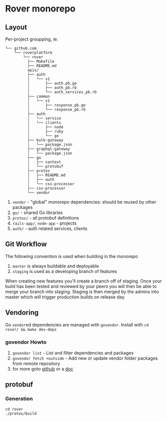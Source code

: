 # Rover monorepo

## Layout

Per-project groupping, ie:

```
└── github.com
    └── roverplatform
        └── rover
          ├── Makefile
          ├── README.md
          apis/
          ├── auth
          │   └── v1
          │       ├── auth.pb.go
          │       ├── auth_pb.rb
          │       └── auth_services_pb.rb
          ├── common
          │   └── v1
          │       ├── response.pb.go
          │       └── response_pb.rb
          ├── auth
          │   └── service
          │   └── clients
          │       ├── node
          │       ├── ruby
          │       └── go
          ├── bulk-gateway
          │   └── package.json
          ├── graphql-gateway
          │   └── package.json
          ├── go
          │   ├── context
          │   └── protobuf
          ├── protos
          │   ├── README.md
          │   ├── auth
          │   └── csv-processor
          ├── csv-processor
          └── vendor
```

1. `vendor` - "global" monorepo dependencies: should be reused by other packages
2. `go/` - shared Go libraries
3. `protos/` - all protobuf definitions
4. `rails-app/`, `node-app` - projects
5. `auth/` - auth related services, clients

## Git Workflow

The following convention is used when building in the monorepo
1. `master` is always buildable and deployable
2. `staging` is used as a developing branch of features

When creating new features you'll create a branch off of staging. Once your build has been tested and reviewed by your peers you will then be able to merge your branch into staging. Staging is then merged by the admins into master which will trigger production builds on release day.

## Vendoring

Go `vendor`ed dependencies are managed with `govendor`. Install with `cd rover/ && make dev-deps` 

### govendor Howto

1. `govendor list` - List and filter dependencies and packages
2. `govendor fetch +outside` - Add new or update vendor folder packages from remote repository
3. for more goto [github](https://github.com/kardianos/govendor) or a [doc](https://devcenter.heroku.com/articles/go-dependencies-via-govendor)

## protobuf

### Generation

```
cd rover
./protos/build
```
